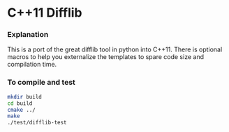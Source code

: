 # C++11 Difflib

### Explanation

This is a port of the great difflib tool in python into C++11. There is optional macros to help you externalize the templates to spare code size and compilation time.

### To compile and test

```bash
mkdir build
cd build
cmake ../
make
./test/difflib-test
```

